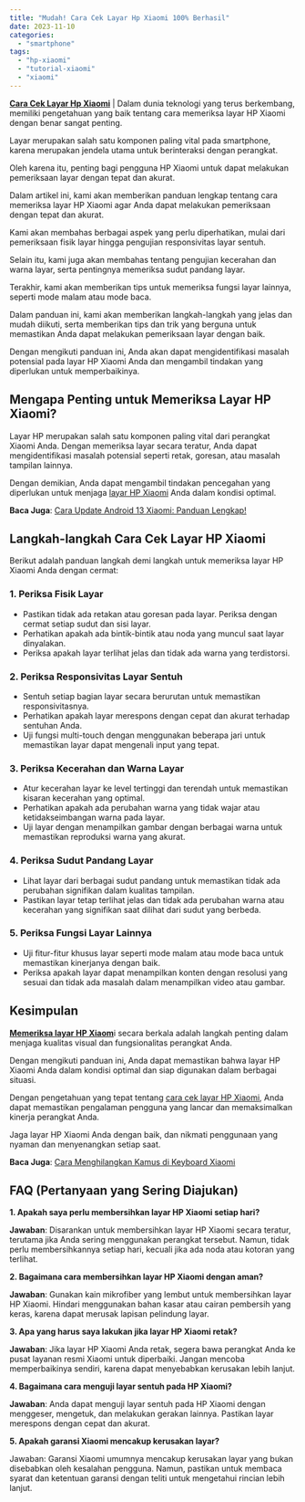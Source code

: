 ```yaml
---
title: "Mudah! Cara Cek Layar Hp Xiaomi 100% Berhasil"
date: 2023-11-10
categories: 
  - "smartphone"
tags: 
  - "hp-xiaomi"
  - "tutorial-xiaomi"
  - "xiaomi"
---
```


[**Cara Cek Layar Hp Xiaomi**](https://ajiekusumadhany.com/mudah-cara-cek-layar-hp-xiaomi/) | Dalam dunia teknologi yang terus berkembang, memiliki pengetahuan yang baik tentang cara memeriksa layar HP Xiaomi dengan benar sangat penting.

Layar merupakan salah satu komponen paling vital pada smartphone, karena merupakan jendela utama untuk berinteraksi dengan perangkat.

Oleh karena itu, penting bagi pengguna HP Xiaomi untuk dapat melakukan pemeriksaan layar dengan tepat dan akurat.

Dalam artikel ini, kami akan memberikan panduan lengkap tentang cara memeriksa layar HP Xiaomi agar Anda dapat melakukan pemeriksaan dengan tepat dan akurat.

Kami akan membahas berbagai aspek yang perlu diperhatikan, mulai dari pemeriksaan fisik layar hingga pengujian responsivitas layar sentuh.

Selain itu, kami juga akan membahas tentang pengujian kecerahan dan warna layar, serta pentingnya memeriksa sudut pandang layar.

Terakhir, kami akan memberikan tips untuk memeriksa fungsi layar lainnya, seperti mode malam atau mode baca.

Dalam panduan ini, kami akan memberikan langkah-langkah yang jelas dan mudah diikuti, serta memberikan tips dan trik yang berguna untuk memastikan Anda dapat melakukan pemeriksaan layar dengan baik.

Dengan mengikuti panduan ini, Anda akan dapat mengidentifikasi masalah potensial pada layar HP Xiaomi Anda dan mengambil tindakan yang diperlukan untuk memperbaikinya.

## Mengapa Penting untuk Memeriksa Layar HP Xiaomi?

Layar HP merupakan salah satu komponen paling vital dari perangkat Xiaomi Anda. Dengan memeriksa layar secara teratur, Anda dapat mengidentifikasi masalah potensial seperti retak, goresan, atau masalah tampilan lainnya.

Dengan demikian, Anda dapat mengambil tindakan pencegahan yang diperlukan untuk menjaga [layar HP Xiaomi](https://ajiekusumadhany.com/mudah-cara-cek-layar-hp-xiaomi/) Anda dalam kondisi optimal.

**Baca Juga**: [Cara Update Android 13 Xiaomi: Panduan Lengkap!](https://ajiekusumadhany.com/cara-update-android-13-xiaomi/)

## Langkah-langkah Cara Cek Layar HP Xiaomi

Berikut adalah panduan langkah demi langkah untuk memeriksa layar HP Xiaomi Anda dengan cermat:

### **1\. Periksa Fisik Layar**

- Pastikan tidak ada retakan atau goresan pada layar. Periksa dengan cermat setiap sudut dan sisi layar.
- Perhatikan apakah ada bintik-bintik atau noda yang muncul saat layar dinyalakan.
- Periksa apakah layar terlihat jelas dan tidak ada warna yang terdistorsi.

### 2\. Periksa Responsivitas Layar Sentuh

- Sentuh setiap bagian layar secara berurutan untuk memastikan responsivitasnya.
- Perhatikan apakah layar merespons dengan cepat dan akurat terhadap sentuhan Anda.
- Uji fungsi multi-touch dengan menggunakan beberapa jari untuk memastikan layar dapat mengenali input yang tepat.

### 3\. Periksa Kecerahan dan Warna Layar

- Atur kecerahan layar ke level tertinggi dan terendah untuk memastikan kisaran kecerahan yang optimal.
- Perhatikan apakah ada perubahan warna yang tidak wajar atau ketidakseimbangan warna pada layar.
- Uji layar dengan menampilkan gambar dengan berbagai warna untuk memastikan reproduksi warna yang akurat.

### 4\. Periksa Sudut Pandang Layar

- Lihat layar dari berbagai sudut pandang untuk memastikan tidak ada perubahan signifikan dalam kualitas tampilan.
- Pastikan layar tetap terlihat jelas dan tidak ada perubahan warna atau kecerahan yang signifikan saat dilihat dari sudut yang berbeda.

### 5\. Periksa Fungsi Layar Lainnya

- Uji fitur-fitur khusus layar seperti mode malam atau mode baca untuk memastikan kinerjanya dengan baik.
- Periksa apakah layar dapat menampilkan konten dengan resolusi yang sesuai dan tidak ada masalah dalam menampilkan video atau gambar.

## Kesimpulan

[**Memeriksa layar HP Xiaom**](https://ajiekusumadhany.com/mudah-cara-cek-layar-hp-xiaomi/)i secara berkala adalah langkah penting dalam menjaga kualitas visual dan fungsionalitas perangkat Anda.

Dengan mengikuti panduan ini, Anda dapat memastikan bahwa layar HP Xiaomi Anda dalam kondisi optimal dan siap digunakan dalam berbagai situasi.

Dengan pengetahuan yang tepat tentang [cara cek layar HP Xiaomi](https://ajiekusumadhany.com/mudah-cara-cek-layar-hp-xiaomi/), Anda dapat memastikan pengalaman pengguna yang lancar dan memaksimalkan kinerja perangkat Anda.

Jaga layar HP Xiaomi Anda dengan baik, dan nikmati penggunaan yang nyaman dan menyenangkan setiap saat.

**Baca Juga**: [Cara Menghilangkan Kamus di Keyboard Xiaomi](https://ajiekusumadhany.com/cara-menghilangkan-kamus-di-keyboard-xiaomi/)

## **FAQ (Pertanyaan yang Sering Diajukan)**

**1\. Apakah saya perlu membersihkan layar HP Xiaomi setiap hari?**

**Jawaban**: Disarankan untuk membersihkan layar HP Xiaomi secara teratur, terutama jika Anda sering menggunakan perangkat tersebut. Namun, tidak perlu membersihkannya setiap hari, kecuali jika ada noda atau kotoran yang terlihat.

**2\. Bagaimana cara membersihkan layar HP Xiaomi dengan aman?**

**Jawaban**: Gunakan kain mikrofiber yang lembut untuk membersihkan layar HP Xiaomi. Hindari menggunakan bahan kasar atau cairan pembersih yang keras, karena dapat merusak lapisan pelindung layar.

**3\. Apa yang harus saya lakukan jika layar HP Xiaomi retak?**

**Jawaban**: Jika layar HP Xiaomi Anda retak, segera bawa perangkat Anda ke pusat layanan resmi Xiaomi untuk diperbaiki. Jangan mencoba memperbaikinya sendiri, karena dapat menyebabkan kerusakan lebih lanjut.

**4\. Bagaimana cara menguji layar sentuh pada HP Xiaomi?**

**Jawaban**: Anda dapat menguji layar sentuh pada HP Xiaomi dengan menggeser, mengetuk, dan melakukan gerakan lainnya. Pastikan layar merespons dengan cepat dan akurat.

**5\. Apakah garansi Xiaomi mencakup kerusakan layar?**

Jawaban: Garansi Xiaomi umumnya mencakup kerusakan layar yang bukan disebabkan oleh kesalahan pengguna. Namun, pastikan untuk membaca syarat dan ketentuan garansi dengan teliti untuk mengetahui rincian lebih lanjut.
